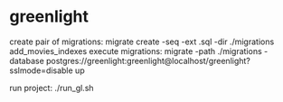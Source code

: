 # greenlight

create pair of migrations: migrate create -seq -ext .sql -dir ./migrations add_movies_indexes
execute migrations: migrate -path ./migrations -database postgres://greenlight:greenlight@localhost/greenlight?sslmode=disable up

run project: ./run_gl.sh
